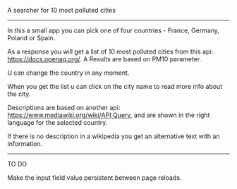 A searcher for 10 most polluted cities

-------------------

In this a small app you can pick one of four countries - France, Germany, Poland or Spain.

As a response you will get a list of 10 most polluted cities from this api: https://docs.openaq.org/. A Results are based on PM10 parameter.

U can change the country in any moment.

When you get the list u can click on the city name to read more info about the city. 

Descriptions are based on another api: https://www.mediawiki.org/wiki/API:Query, and are shown in the right language for the selected country.

If there is no description in a wikipedia you get an alternative text with an information.

--------------------

TO DO

Make the input field value persistent between page reloads.